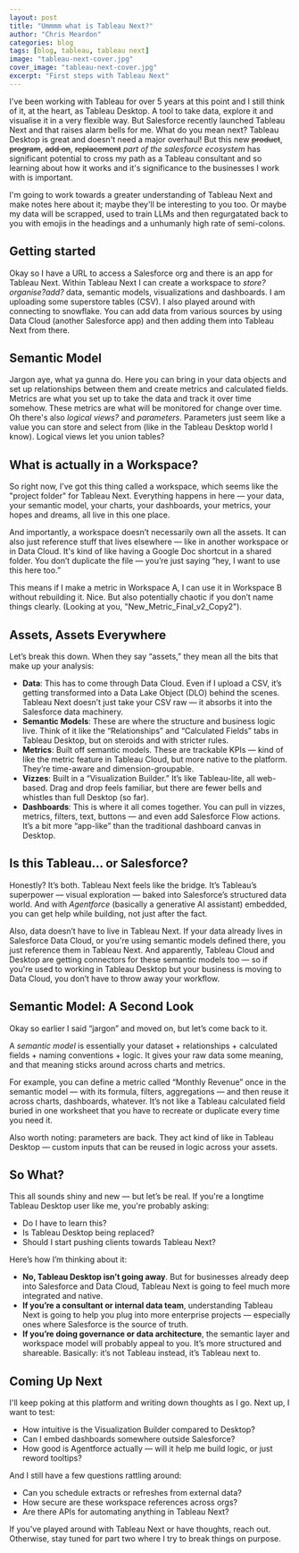 ```yaml
---
layout: post
title: "Ummmm what is Tableau Next?"
author: "Chris Meardon"
categories: blog
tags: [blog, tableau, tableau next]
image: "tableau-next-cover.jpg"
cover_image: "tableau-next-cover.jpg"
excerpt: "First steps with Tableau Next"
---
```


I've been working with Tableau for over 5 years at this point and I still think of it, at the heart, as Tableau Desktop. A tool to take data, explore it and visualise it in a very flexible way. But Salesforce recently launched Tableau Next and that raises alarm bells for me. What do you mean next? Tableau Desktop is great and doesn't need a major overhaul! But this new ~~product~~, ~~program~~, ~~add on~~, ~~replacement~~ _part of the salesforce ecosystem_ has significant potential to cross my path as a Tableau consultant and so learning about how it works and it's significance to the businesses I work with is important.

I'm going to work towards a greater understanding of Tableau Next and make notes here about it; maybe they'll be interesting to you too. Or maybe my data will be scrapped, used to train LLMs and then regurgatated back to you with emojis in the headings and a unhumanly high rate of semi-colons.

## Getting started

Okay so I have a URL to access a Salesforce org and there is an app for Tableau Next. Within Tableau Next I can create a workspace to _store?organise?add?_ data, semantic models, visualizations and dashboards. I am uploading some superstore tables (CSV). I also played around with connecting to snowflake. You can add data from various sources by using Data Cloud (another Salesforce app) and then adding them into Tableau Next from there.

## Semantic Model

Jargon aye, what ya gunna do. Here you can bring in your data objects and set up relationships between them and create metrics and calculated fields. Metrics are what you set up to take the data and track it over time somehow. These metrics are what will be monitored for change over time. Oh there's also _logical views?_ and _parameters_. Parameters just seem like a value you can store and select from (like in the Tableau Desktop world I know). Logical views let you union tables?

## What is actually in a Workspace?

So right now, I’ve got this thing called a workspace, which seems like the "project folder" for Tableau Next. Everything happens in here — your data, your semantic model, your charts, your dashboards, your metrics, your hopes and dreams, all live in this one place.

And importantly, a workspace doesn’t necessarily own all the assets. It can also just reference stuff that lives elsewhere — like in another workspace or in Data Cloud. It's kind of like having a Google Doc shortcut in a shared folder. You don’t duplicate the file — you’re just saying “hey, I want to use this here too.”

This means if I make a metric in Workspace A, I can use it in Workspace B without rebuilding it. Nice. But also potentially chaotic if you don’t name things clearly. (Looking at you, "New_Metric_Final_v2_Copy2").

## Assets, Assets Everywhere

Let’s break this down. When they say “assets,” they mean all the bits that make up your analysis:

- **Data**: This has to come through Data Cloud. Even if I upload a CSV, it’s getting transformed into a Data Lake Object (DLO) behind the scenes. Tableau Next doesn’t just take your CSV raw — it absorbs it into the Salesforce data machinery.
- **Semantic Models**: These are where the structure and business logic live. Think of it like the “Relationships” and “Calculated Fields” tabs in Tableau Desktop, but on steroids and with stricter rules.
- **Metrics**: Built off semantic models. These are trackable KPIs — kind of like the metric feature in Tableau Cloud, but more native to the platform. They’re time-aware and dimension-groupable.
- **Vizzes**: Built in a “Visualization Builder.” It’s like Tableau-lite, all web-based. Drag and drop feels familiar, but there are fewer bells and whistles than full Desktop (so far).
- **Dashboards**: This is where it all comes together. You can pull in vizzes, metrics, filters, text, buttons — and even add Salesforce Flow actions. It’s a bit more “app-like” than the traditional dashboard canvas in Desktop.

## Is this Tableau… or Salesforce?

Honestly? It’s both. Tableau Next feels like the bridge. It’s Tableau’s superpower — visual exploration — baked into Salesforce’s structured data world. And with _Agentforce_ (basically a generative AI assistant) embedded, you can get help while building, not just after the fact.

Also, data doesn’t have to live in Tableau Next. If your data already lives in Salesforce Data Cloud, or you're using semantic models defined there, you just reference them in Tableau Next. And apparently, Tableau Cloud and Desktop are getting connectors for these semantic models too — so if you're used to working in Tableau Desktop but your business is moving to Data Cloud, you don’t have to throw away your workflow.

## Semantic Model: A Second Look

Okay so earlier I said “jargon” and moved on, but let’s come back to it.

A _semantic model_ is essentially your dataset + relationships + calculated fields + naming conventions + logic. It gives your raw data some meaning, and that meaning sticks around across charts and metrics.

For example, you can define a metric called “Monthly Revenue” once in the semantic model — with its formula, filters, aggregations — and then reuse it across charts, dashboards, whatever. It’s not like a Tableau calculated field buried in one worksheet that you have to recreate or duplicate every time you need it.

Also worth noting: parameters are back. They act kind of like in Tableau Desktop — custom inputs that can be reused in logic across your assets.

## So What?

This all sounds shiny and new — but let’s be real. If you're a longtime Tableau Desktop user like me, you're probably asking:

- Do I have to learn this?
- Is Tableau Desktop being replaced?
- Should I start pushing clients towards Tableau Next?

Here’s how I’m thinking about it:

- **No, Tableau Desktop isn’t going away**. But for businesses already deep into Salesforce and Data Cloud, Tableau Next is going to feel much more integrated and native.
- **If you’re a consultant or internal data team**, understanding Tableau Next is going to help you plug into more enterprise projects — especially ones where Salesforce is the source of truth.
- **If you’re doing governance or data architecture**, the semantic layer and workspace model will probably appeal to you. It’s more structured and shareable. Basically: it’s not Tableau instead, it’s Tableau next to.

## Coming Up Next

I'll keep poking at this platform and writing down thoughts as I go. Next up, I want to test:

- How intuitive is the Visualization Builder compared to Desktop?
- Can I embed dashboards somewhere outside Salesforce?
- How good is Agentforce actually — will it help me build logic, or just reword tooltips?

And I still have a few questions rattling around:

- Can you schedule extracts or refreshes from external data?
- How secure are these workspace references across orgs?
- Are there APIs for automating anything in Tableau Next?

If you've played around with Tableau Next or have thoughts, reach out. Otherwise, stay tuned for part two where I try to break things on purpose.
